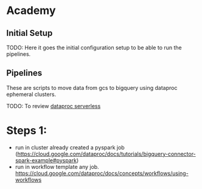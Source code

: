 # Academy

## Initial Setup

TODO: Here it goes the initial configuration setup to be able to run the pipelines.

## Pipelines

These are scripts to move data from gcs to bigquery using dataproc ephemeral clusters.

TODO: To review [dataproc serverless](https://cloud.google.com/dataproc-serverless/docs)

# Steps 1:

- run in cluster already created a pyspark job (https://cloud.google.com/dataproc/docs/tutorials/bigquery-connector-spark-example#pyspark)
- run in workflow template any job. https://cloud.google.com/dataproc/docs/concepts/workflows/using-workflows


